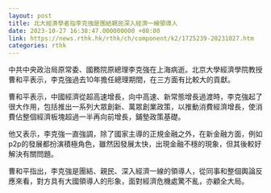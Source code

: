 ```yaml
---
layout: post
title: 北大經濟學者指李克強是團結親民深入經濟一線領導人
date: 2023-10-27 16:38:47.000000000 +08:00
link: https://news.rthk.hk/rthk/ch/component/k2/1725239-20231027.htm
categories: rthk
---
```


中共中央政治局原常委、國務院原總理李克強在上海病逝。北京大學經濟學院教授曹和平表示，李克強過去10年擔任總理期間，在三方面有比較大的貢獻。

曹和平表示，中國經濟從超高速增長，向中高速、新常態增長過渡時，李克強起了很大作用，包括推出一系列大眾創新、萬眾創業政策，以推動消費經濟增長，使消費佔整個經濟板塊超過一半再向前增長，鋪墊政策基礎。

他又表示，李克強一直強調，除了國家主導的正規金融之外，在新金融方面，例如p2p的發展都扮演積極角色，雖然因發展太快，出現金融不穩的現象，但其後較好解決有關問題。

曹和平指出，李克強是團結、親民、深入經濟一線的領導人，從同事和整個輿論反應來看，對方具有大國領導人的形象，面對經濟危機處驚不亂，亦顧全大局。
